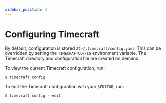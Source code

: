```yaml
---
sidebar_position: 2
---
```

# Configuring Timecraft

By default, configuration is stored at `~/.timecraft/config.yaml`. This can
be overridden by setting the `TIMECRAFTCONFIG` environment variable. The
Timecraft directory and configuration file are created on demand.

To view the current Timecraft configuration, run:

```console
$ timecraft config
```

To edit the Timecraft configuration with your `$EDITOR`, run:

```console
$ timecraft config --edit
```
